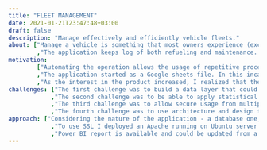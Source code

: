 ```yaml
---
title: "FLEET MANAGEMENT"
date: 2021-01-21T23:47:48+03:00
draft: false
description: "Manage effectively and efficiently vehicle fleets."
about: ["Manage a vehicle is something that most owners experience (except if they have hired someone to do it on their behalf). Some even enjoy it, despite that most tasks are mundane. Adding cars to form a fleet comes with an overhead."
        ,"The application keeps log of both refueling and maintenance. Uses statistics to find trends, outrliers, recommend actions based on histoirical data and predict future expences. Also reminds for upcomming activities based on flexible business logic. Maintenance requires approval prior to archiving."]
motivation: 
        ["Automating the operation allows the usage of repetitive processes, good practices, and the collection of data that can be used for business inteligence or data mining."
        ,"The application started as a Google sheets file. In this incarnation, it allows the management of multiple vehicles, provide statistical information, and visualizations."
        ,"As the interest in the product increased, I realized that the shortcomings in the platform limit the usability. Each new customer had to have its own version of the application and aggregating the information from multiple files results in an overhead. Although google sheets are available in a mobile version as well, the experience is very different compared with the desktop version."]
challenges: ["The first challenge was to build a data layer that could be used for statistical analysis of data."
            ,"The second challenge was to be able to apply statistical analysis on the whole dataset while retaining each user's data private."
            ,"The third challenge was to allow secure usage from multiple users on desktops and mobile devices."
            ,"The fourth challenge was to use architecture and design that allow changes."]
approach: ["Considering the nature of the application - a database one, I decided to use the Oracle 11g XE that comes with a preinstalled APEX and a web server, that unfortunately requires a license to use SSL."
            ,"To use SSL I deployed an Apache running on Ubuntu server 16.04, that acts as a reverse proxy and SSL offloader. The certificate was obtained from Let's Encrypt."
            ,"Power BI report is available and could be updated from a reporting server, while the later is feed from the application database.",]
---
```



